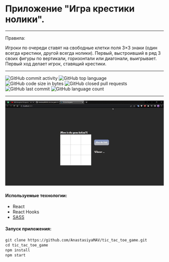 # Приложение "Игра крестики нолики".

---
Правила:

Игроки по очереди ставят на свободные клетки поля 3×3 знаки (один всегда крестики, другой всегда нолики). Первый, выстроивший в ряд 3 своих фигуры по вертикали, горизонтали или диагонали, выигрывает. Первый ход делает игрок, ставящий крестики.

---

![GitHub commit activity](https://img.shields.io/github/commit-activity/y/AnastasiyaMAV/tic_tac_toe_game?color=%23ffcc00) ![GitHub top language](https://img.shields.io/github/languages/top/AnastasiyaMAV/tic_tac_toe_game?color=%23ffcc00) ![GitHub code size in bytes](https://img.shields.io/github/languages/code-size/AnastasiyaMAV/tic_tac_toe_game?color=%23ffcc00) ![GitHub closed pull requests](https://img.shields.io/github/issues-pr-closed/AnastasiyaMAV/tic_tac_toe_game) ![GitHub last commit](https://img.shields.io/github/last-commit/AnastasiyaMAV/tic_tac_toe_game?color=%23ffcc00) ![GitHub language count](https://img.shields.io/github/languages/count/AnastasiyaMAV/tic_tac_toe_game?color=%23ffcc00)

---

![gif](https://github.com/AnastasiyaMAV/TIC_TAC_TOE_GAME/blob/main/src/assetc/images/Tic-tac-toe-game.gif)

#### Используемые технологии:

- React
- React Hooks
- [SASS](https://sass-lang.com/)

#### Запуск приложения:

```
git clone https://github.com/AnastasiyaMAV/tic_tac_toe_game.git
cd tic_tac_toe_game
npm install
npm start
```

